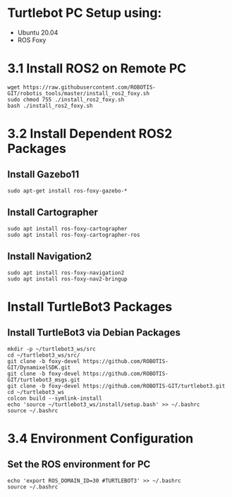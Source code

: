 # Turtlebot PC Setup using:
- Ubuntu 20.04
- ROS Foxy

# 3.1 Install ROS2 on Remote PC

```
wget https://raw.githubusercontent.com/ROBOTIS-GIT/robotis_tools/master/install_ros2_foxy.sh
sudo chmod 755 ./install_ros2_foxy.sh
bash ./install_ros2_foxy.sh
```

# 3.2 Install Dependent ROS2 Packages

## Install Gazebo11

```
sudo apt-get install ros-foxy-gazebo-*
```

## Install Cartographer

```
sudo apt install ros-foxy-cartographer
sudo apt install ros-foxy-cartographer-ros
```

## Install Navigation2

```
sudo apt install ros-foxy-navigation2
sudo apt install ros-foxy-nav2-bringup
```

# Install TurtleBot3 Packages

## Install TurtleBot3 via Debian Packages

```
mkdir -p ~/turtlebot3_ws/src
cd ~/turtlebot3_ws/src/
git clone -b foxy-devel https://github.com/ROBOTIS-GIT/DynamixelSDK.git
git clone -b foxy-devel https://github.com/ROBOTIS-GIT/turtlebot3_msgs.git
git clone -b foxy-devel https://github.com/ROBOTIS-GIT/turtlebot3.git
cd ~/turtlebot3_ws
colcon build --symlink-install
echo 'source ~/turtlebot3_ws/install/setup.bash' >> ~/.bashrc
source ~/.bashrc
```

# 3.4 Environment Configuration

## Set the ROS environment for PC

```
echo 'export ROS_DOMAIN_ID=30 #TURTLEBOT3' >> ~/.bashrc
source ~/.bashrc
```

















